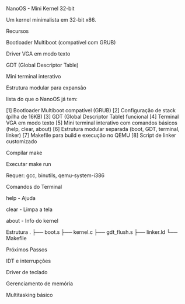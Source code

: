 NanoOS - Mini Kernel 32-bit

Um kernel minimalista em 32-bit x86.

Recursos

Bootloader Multiboot (compatível com GRUB)

Driver VGA em modo texto

GDT (Global Descriptor Table)

Mini terminal interativo

Estrutura modular para expansão

lista do que o NanoOS já tem:

[1] Bootloader Multiboot compatível (GRUB)
[2] Configuração de stack (pilha de 16KB)
[3] GDT (Global Descriptor Table) funcional
[4] Terminal VGA em modo texto
[5] Mini terminal interativo com comandos básicos (help, clear, about)
[6] Estrutura modular separada (boot, GDT, terminal, linker)
[7] Makefile para build e execução no QEMU
[8] Script de linker customizado

Compilar
make

Executar
make run


Requer: gcc, binutils, qemu-system-i386

Comandos do Terminal

help - Ajuda

clear - Limpa a tela

about - Info do kernel

Estrutura
.
├── boot.s
├── kernel.c
├── gdt_flush.s
├── linker.ld
└── Makefile

Próximos Passos

IDT e interrupções

Driver de teclado

Gerenciamento de memória

Multitasking básico